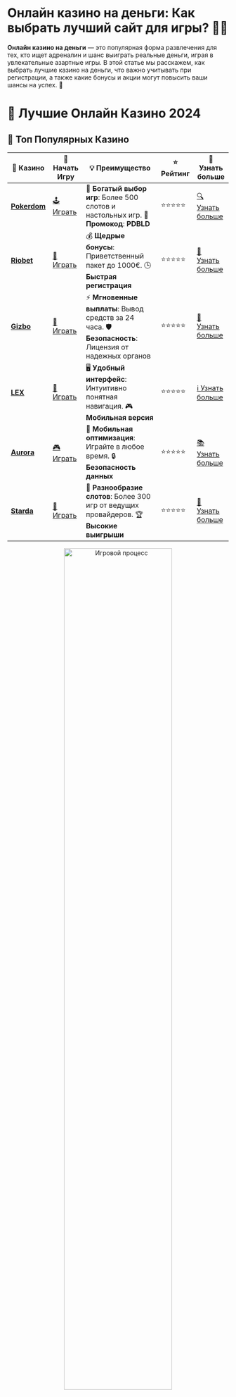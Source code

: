 # Онлайн казино на деньги: Как выбрать лучший сайт для игры? 🎰💵

**Онлайн казино на деньги** — это популярная форма развлечения для тех, кто ищет адреналин и шанс выиграть реальные деньги, играя в увлекательные азартные игры. В этой статье мы расскажем, как выбрать лучшие казино на деньги, что важно учитывать при регистрации, а также какие бонусы и акции могут повысить ваши шансы на успех. 🌟

# 🎰 Лучшие Онлайн Казино 2024

## 🌟 Топ Популярных Казино

| 🎲 **Казино** | 🔗 **Начать Игру** | 💡 **Преимущество** | ⭐ **Рейтинг** | 🔗 **Узнать больше** |
|--------------|---------------------|---------------------|----------------|----------------------|
| [**Pokerdom**](https://brandplay.link/4k77v2yx) | [🕹️ Играть](https://brandplay.link/4k77v2yx) | 🎉 **Богатый выбор игр**: Более 500 слотов и настольных игр. 🎁 **Промокод**: **PDBLD** | ⭐⭐⭐⭐⭐ | [🔍 Узнать больше](https://brandplay.link/4k77v2yx) |
| [**Riobet**](https://brandplay.link/7xBLTPyj) | [🎰 Играть](https://brandplay.link/7xBLTPyj) | 💰 **Щедрые бонусы**: Приветственный пакет до 1000€. 🕒 **Быстрая регистрация** | ⭐⭐⭐⭐⭐ | [📖 Узнать больше](https://brandplay.link/7xBLTPyj) |
| [**Gizbo**](https://brandplay.link/bprXw4YV) | [🎲 Играть](https://brandplay.link/bprXw4YV) | ⚡ **Мгновенные выплаты**: Вывод средств за 24 часа. 🛡️ **Безопасность**: Лицензия от надежных органов | ⭐⭐⭐⭐⭐ | [📝 Узнать больше](https://brandplay.link/bprXw4YV) |
| [**LEX**](https://brandplay.link/zW4hdDFV) | [🤑 Играть](https://brandplay.link/zW4hdDFV) | 🖥️ **Удобный интерфейс**: Интуитивно понятная навигация. 🎮 **Мобильная версия** | ⭐⭐⭐⭐⭐ | [ℹ️ Узнать больше](https://brandplay.link/zW4hdDFV) |
| [**Aurora**](https://10trafic-stat2.com/click/668546556bcc6313411604bd/6766/13032/subaccount) | [🎮 Играть](https://10trafic-stat2.com/click/668546556bcc6313411604bd/6766/13032/subaccount) | 📱 **Мобильная оптимизация**: Играйте в любое время. 🔒 **Безопасность данных** | ⭐⭐⭐⭐⭐ | [📚 Узнать больше](https://10trafic-stat2.com/click/668546556bcc6313411604bd/6766/13032/subaccount) |
| [**Starda**](https://brandplay.link/fB7xwRFL) | [🎯 Играть](https://brandplay.link/fB7xwRFL) | 🎰 **Разнообразие слотов**: Более 300 игр от ведущих провайдеров. 🏆 **Высокие выигрыши** | ⭐⭐⭐⭐⭐ | [🔎 Узнать больше](https://brandplay.link/fB7xwRFL) |

<div align="center">
    <img src="https://i.pinimg.com/originals/87/9e/b9/879eb9354dd0699582408b68f2e253b2.gif" alt="Игровой процесс" width="70%">
</div>

## 💎 Лучшие Бонусы и Акции

| 🎲 **Казино** | 🔗 **Начать Игру** | 💡 **Преимущество** | ⭐ **Рейтинг** | 🔗 **Узнать больше** |
|--------------|---------------------|---------------------|----------------|----------------------|
| [**Kometa**](https://brandplay.link/8ZymQJV8) | [🎰 Играть](https://brandplay.link/8ZymQJV8) | 🎁 **Эксклюзивные бонусы**: Регулярные акции и промо. 🔄 **Программы лояльности** | ⭐⭐⭐⭐☆ | [🔍 Узнать больше](https://brandplay.link/8ZymQJV8) |
| [**R7**](https://brandplay.link/bMd3Yjsw) | [🕹️ Играть](https://brandplay.link/bMd3Yjsw) | 🕒 **Круглосуточная поддержка**: Всегда на связи. 💸 **Высокие лимиты** | ⭐⭐⭐⭐☆ | [📖 Узнать больше](https://brandplay.link/bMd3Yjsw) |
| [**7K**](https://brandplay.link/BvQyFShp) | [🎲 Играть](https://brandplay.link/BvQyFShp) | 🌟 **Эксклюзивные бонусы**: Только для VIP игроков. 🎉 **Сезонные акции** | ⭐⭐⭐⭐☆ | [📝 Узнать больше](https://brandplay.link/BvQyFShp) |
| [**Kent**](https://brandplay.link/Fv2WP3js) | [🤑 Играть](https://brandplay.link/Fv2WP3js) | 📈 **Высокий RTP**: Более 98%. 💼 **Профессиональная поддержка** | ⭐⭐⭐⭐☆ | [ℹ️ Узнать больше](https://brandplay.link/Fv2WP3js) |
| [**1Xslots**](https://brandplay.link/hSB1khtr) | [🎮 Играть](https://brandplay.link/hSB1khtr) | 🎉 **Множество акций**: Еженедельные бонусы и турниры. 🛡️ **Безопасность** | ⭐⭐⭐⭐☆ | [📚 Узнать больше](https://brandplay.link/hSB1khtr) |
| [**Gama**](https://brandplay.link/j6NMKsDz) | [🎯 Играть](https://brandplay.link/j6NMKsDz) | 🔍 **Интуитивный интерфейс**: Легкость использования. 🏅 **Престижные турниры** | ⭐⭐⭐⭐☆ | [🔎 Узнать больше](https://brandplay.link/j6NMKsDz) |

<div align="center">
    <img src="https://i.pinimg.com/originals/87/9e/b9/879eb9354dd0699582408b68f2e253b2.gif" alt="Игровой процесс" width="70%">
</div>

## 🚀 Быстрые Выигрыши и Поддержка

| 🎲 **Казино** | 🔗 **Начать Игру** | 💡 **Преимущество** | ⭐ **Рейтинг** | 🔗 **Узнать больше** |
|--------------|---------------------|---------------------|----------------|----------------------|
| [**Onion**](https://brandplay.link/zBGRVpQ9) | [🎰 Играть](https://brandplay.link/zBGRVpQ9) | 🤑 **Низкие ставки**: Идеально для начинающих. 🔄 **Быстрые выводы** | ⭐⭐⭐⭐☆ | [🔍 Узнать больше](https://brandplay.link/zBGRVpQ9) |
| [**Чемпион**](https://temon-gter.cfd/go/lRq?p80412p304504pcc44t17455) | [🕹️ Играть](https://temon-gter.cfd/go/lRq?p80412p304504pcc44t17455) | 🏅 **Лояльная программа**: Награды за активность. 🎁 **Ежемесячные бонусы** | ⭐⭐⭐⭐☆ | [📖 Узнать больше](https://temon-gter.cfd/go/lRq?p80412p304504pcc44t17455) |
| [**Vavada**](https://vavadapartner.pro/?promo=ea5c9275-6854-4505-94fc-95ab18221945-linkb2) | [🎲 Играть](https://vavadapartner.pro/?promo=ea5c9275-6854-4505-94fc-95ab18221945-linkb2) | 🚀 **Быстрая регистрация**: Начните играть мгновенно. 🔐 **Безопасные транзакции** | ⭐⭐⭐⭐☆ | [📝 Узнать больше](https://vavadapartner.pro/?promo=ea5c9275-6854-4505-94fc-95ab18221945-linkb2) |
| [**Friends**](https://gofriends.kim/linkb2) | [🤑 Играть](https://gofriends.kim/linkb2) | 🤝 **Социальные игры**: Играйте с друзьями. 🌐 **Мультиплатформенность** | ⭐⭐⭐⭐☆ | [ℹ️ Узнать больше](https://gofriends.kim/linkb2) |
| [**1WIN**](https://brandplay.link/smXVpBbG) | [🎮 Играть](https://brandplay.link/smXVpBbG) | 🏆 **Турниры с большими призами**: Присоединяйтесь к состязаниям. 🎯 **Акции каждый день** | ⭐⭐⭐⭐⭐ | [🔍 Узнать больше](https://brandplay.link/smXVpBbG) |
| [**Drip**](https://drp-ircp01.com/c07e6a3db) | [🎯 Играть](https://drp-ircp01.com/c07e6a3db) | 🌐 **Инновационные игры**: Новейшие игровые технологии. 🛡️ **Высокая безопасность** | ⭐⭐⭐⭐☆ | [🔎 Узнать больше](https://drp-ircp01.com/c07e6a3db) |

✨ **Выбирайте лучшее казино для себя и наслаждайтесь игрой! Удачи!** ✨

![Онлайн казино на деньги](https://i.pinimg.com/originals/a9/29/6e/a9296ea1cf6a7c20a985e593451f0323.png)

<div align="center">
    <img src="https://i.pinimg.com/originals/87/9e/b9/879eb9354dd0699582408b68f2e253b2.gif" alt="Онлайн казино на деньги" width="70%">
</div>

---

### Как выбрать **онлайн казино на деньги**? 🧐

Прежде чем начать играть на деньги, важно выбрать надежную платформу. Вот несколько факторов, на которые стоит обратить внимание при выборе **онлайн казино на деньги**:

1. **Лицензия и безопасность** 🛡️  
   Каждое казино на деньги должно быть лицензировано в надежной юрисдикции, например, в Кюрасао, Мальте или Великобритании. Лицензированные платформы гарантируют, что они соблюдают требования безопасности и честности.

2. **Выбор игр и софт** 🎮  
   ТОПовые казино предлагают широкий выбор азартных игр: от слотов и видеопокера до настольных игр и живых казино. Важно, чтобы сайт сотрудничал с ведущими провайдерами софта, такими как Microgaming, NetEnt, Play’n GO и другими.

3. **Методы пополнения и вывода средств** 💳  
   Удобство и безопасность финансовых транзакций — ключевой фактор. Выбирайте казино, которое поддерживает удобные методы пополнения и вывода средств, такие как банковские карты, электронные кошельки и криптовалюты.

4. **Качество обслуживания игроков** 💬  
   Важно, чтобы онлайн казино предоставляло круглосуточную поддержку игрокам, готовую решить любые вопросы. Ищите платформы с быстрой реакцией и профессиональными операторами.

5. **Бонусы и акции** 🎁  
   Множество онлайн казино предлагают бонусы за регистрацию, фриспины, бонусы на депозит и другие привилегии. Перед регистрацией обязательно ознакомьтесь с условиями бонусных программ.

---

### Почему стоит играть в **онлайн казино на деньги**? 🌟

1. **Высокие шансы на выигрыш** 💸  
   В отличие от бесплатных игр, в казино на деньги у вас есть реальный шанс выиграть большие суммы. Благодаря разнообразию игр и бонусных программ, каждый может найти подходящую стратегию для увеличения своих выигрышей.

2. **Безопасность и защита данных** 🔒  
   Онлайн казино с лицензией используют современные технологии шифрования, чтобы гарантировать безопасность ваших финансовых данных и личной информации.

3. **Разнообразие игр** 🎰  
   В казино на деньги вы можете выбрать игры на любой вкус: слоты, рулетку, блэкджек, покер и другие азартные развлечения. Множество видов игр дает шанс каждому найти подходящий вариант.

4. **Ставки на деньги** 💰  
   Самое главное в онлайн казино на деньги — это возможность делать ставки на реальные деньги. Это добавляет элемент азарта и возможности заработать крупные суммы.

5. **Бонусы для новых и постоянных игроков** 🎁  
   Приветственные бонусы, бонусы за депозит и фриспины — все это помогает вам увеличить шансы на выигрыш. Обратите внимание на акции и предложения, которые помогут начать с выигрыша.

---

### ТОП-5 факторов для выбора **онлайн казино на деньги** 🔝

1. **Наличие лицензии** ✅  
   Лицензированные онлайн казино на деньги гарантируют честность игры и защищенность данных.

2. **Игры от известных разработчиков** 🎮  
   Играйте в слоты и другие игры от проверенных и популярных разработчиков программного обеспечения, таких как NetEnt, Microgaming и других.

3. **Выгодные бонусы и акции** 🎁  
   Бонусы могут существенно улучшить вашу игру и увеличить шансы на успех.

4. **Методы оплаты и быстрые выплаты** 💳  
   Убедитесь, что казино поддерживает удобные способы пополнения и вывода средств.

5. **Качественная поддержка игроков** 📞  
   Проверенные онлайн казино всегда обеспечивают отличное обслуживание игроков, а также предлагают помощь через чат или email.

---

### Как начать играть в **онлайн казино на деньги**? 🎮

1. **Регистрация на платформе** 📝  
   Зарегистрируйтесь на выбранной платформе, указав свои данные и подтвердив учетную запись.

2. **Пополнение счета** 💳  
   Внесите деньги на счет с помощью удобного метода. Множество казино поддерживает различные способы пополнения: карты, электронные кошельки и криптовалюты.

3. **Выбор игры** 🎰  
   Выберите игру, которая вам нравится. Начните с популярных слотов, рулетки или покера.

4. **Участие в бонусных акциях** 🎁  
   Не забывайте воспользоваться бонусами и предложениями, чтобы увеличить свой стартовый капитал.

5. **Вывод выигрышей** 💸  
   Когда вы получите выигрыши, запросите вывод средств. На качественных платформах вывод средств будет быстрым и простым.

---

### Заключение: Где играть в **онлайн казино на деньги**? 🌐

Выбор **онлайн казино на деньги** — это важный шаг на пути к безопасной и увлекательной игре. Убедитесь, что выбранная вами платформа имеет лицензию, предлагает широкий выбор игр и безопасные методы оплаты. Не забывайте про бонусы и акции, которые помогут вам увеличить шансы на успех!

💬 **Готовы испытать удачу? Присоединяйтесь к одному из лучших онлайн казино и начинайте выигрывать деньги прямо сейчас!**
